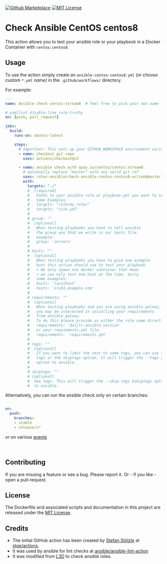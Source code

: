 [![Github Marketplace](https://raw.githubusercontent.com/roles-ansible/check-ansible-centos-centos8-action/master/.github/marketplace.svg?sanitize=true)](https://github.com/marketplace/actions/check-ansible-centos-centos8)
[![MIT License](https://raw.githubusercontent.com/roles-ansible/check-ansible-centos-centos8-action/master/.github/license.svg?sanitize=true)](https://github.com/roles-ansible/check-ansible-centos-centos8-action/blob/master/LICENSE)

 Check Ansible CentOS centos8
=======================
This action allows you to test your ansible role or your playbook in a Docker Container with ``centos:centos8``.

## Usage
To use the action simply create an ``ansible-centos-centos8.yml`` *(or choose custom ``*.yml`` name)* in the ``.github/workflows/`` directory.

For example:

```yaml
---
name: Ansible check centos:stream8  # feel free to pick your own name

# yamllint disable-line rule:truthy
on: [push, pull_request]

jobs:
  build:
    runs-on: ubuntu-latest

    steps:
      # Important: This sets up your GITHUB_WORKSPACE environment variable
      - name: checkout git repo
        uses: actions/checkout@v3

      - name: ansible check with quay.io/centos/centos:stream8
        # optionally replace "master" with any valid git ref
        uses: roles-ansible/check-ansible-centos-centos8-action@master
        with:
          targets: "./"
          #  [required]
          #   Paths to your ansible role or playboox.yml you want to test
          #   Some Examples:
          #   targets: "role/my_role/"
          #   targets: "site.yml"
          #
          # group: ""
          #  [optional]
          #   When testing playbooks you have to tell ansible
          #   the group you that we write in our hosts file.
          #   example:
          #   group: 'servers'
          #
          # hosts: ""
          #  [optional]
          #   When testing playbooks you have to give one example
          #   host this action should use to test your playbook.
          #   > We only spawn one docker container that mean
          #   > we can only test one host at the time. Sorry
          #   some examples:
          #   hosts: 'localhost'
          #   hosts: 'srv01.example.com'
          #
          # requirements: ""
          #  [optional]
          #   When testing playbooks and you are using ansible galaxy,
          #   you may be interested in installing your requirements
          #   from ansible galaxy.
          #   To do this please provide us either the role name directly
          #   requirements: 'do1jlr.ansible_version'
          #   or your requiements.yml file.
          #   requirements: 'requirements.yml'
          #
          # tags: ""
          #  [optional]
          #   If you want to limit the test to some tags, you can use this
          #   tags or the skiptags option. It will trigger the --tags $tags
          #   option to ansible.
          #
          # skiptags: ""
          # [optional]
          #  See tags. This will trigger the --skip-tags $skiptags option
          #  to ansible.
```

Alternatively, you can run the ansible check only on certain branches:

```yaml

on:
  push:
    branches:
    - stable
    - release/v*
```

or on various [events](https://help.github.com/en/articles/events-that-trigger-workflows)

<br/>

 Contributing
-------------
If you are missing a feature or see a bug. Please report it. Or - if you like - open a pull-request.

 License
----------
The Dockerfile and associated scripts and documentation in this project are released under the [MIT License](LICENSE).

 Credits
--------------
+ The initial GitHub action has been created by [Stefan Stölzle](https://github.com/stoe) at
[stoe/actions](https://github.com/stoe/actions).
+ It was used by ansible for lint checks at [ansible/ansible-lint-action](https://github.com/ansible/ansible-lint-action.git)
+ It was modified from [L3D](github.com/do1jlr) to check ansible roles.
